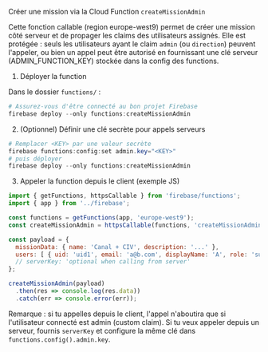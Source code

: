 Créer une mission via la Cloud Function `createMissionAdmin`

Cette fonction callable (region europe-west9) permet de créer une mission côté serveur et de propager les claims des utilisateurs assignés. Elle est protégée : seuls les utilisateurs ayant le claim `admin` (ou `direction`) peuvent l'appeler, ou bien un appel peut être autorisé en fournissant une clé serveur (ADMIN_FUNCTION_KEY) stockée dans la config des functions.

1) Déployer la function

Dans le dossier `functions/` :

```powershell
# Assurez-vous d'être connecté au bon projet Firebase
firebase deploy --only functions:createMissionAdmin
```

2) (Optionnel) Définir une clé secrète pour appels serveurs

```powershell
# Remplacer <KEY> par une valeur secrète
firebase functions:config:set admin.key="<KEY>"
# puis déployer
firebase deploy --only functions:createMissionAdmin
```

3) Appeler la function depuis le client (exemple JS)

```javascript
import { getFunctions, httpsCallable } from 'firebase/functions';
import { app } from '../firebase';

const functions = getFunctions(app, 'europe-west9');
const createMissionAdmin = httpsCallable(functions, 'createMissionAdmin');

const payload = {
  missionData: { name: 'Canal + CIV', description: '...' },
  users: [ { uid: 'uid1', email: 'a@b.com', displayName: 'A', role: 'supervisor' } ],
  // serverKey: 'optional when calling from server'
};

createMissionAdmin(payload)
  .then(res => console.log(res.data))
  .catch(err => console.error(err));
```

Remarque : si tu appelles depuis le client, l'appel n'aboutira que si l'utilisateur connecté est admin (custom claim). Si tu veux appeler depuis un serveur, fournis `serverKey` et configure la même clé dans `functions.config().admin.key`.